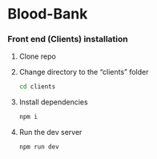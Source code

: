 # Blood-Bank

### Front end (Clients) installation
1. Clone repo
2. Change directory to the “clients” folder
    
    ```bash
    cd clients
    ```
    
3. Install dependencies
    
    ```bash
    npm i
    ```
    
4. Run the dev server
    
    ```bash
    npm run dev
    ```